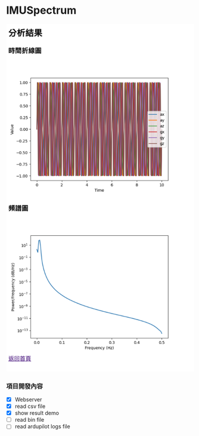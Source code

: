 # IMUSpectrum
![./demo.png](./demo.png)


### 項目開發內容

- [x] Webserver
- [x] read csv file
- [x] show result demo
- [ ] read bin file
- [ ] read ardupilot logs file
